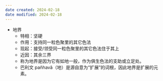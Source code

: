 ```yaml
---
date created: 2024-02-18
date modified: 2024-02-18
---
```

- 地界
    - 特相：坚硬
    - 作用：支持同一粒色聚里的其它色法
    - 现起：接受/领受同一粒色聚里的其它色法住于其上    
    - 近因：其余三界
    - 称为地界是因为它有如地一般，作为俱生色法的支助或立足处。
    - 巴利文 pañhavã（地）是源自意为“扩展”的词根，因此地界是扩展的元素。
